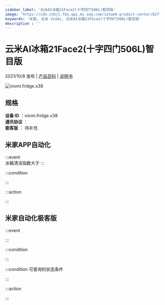 ```yaml
---
sidebar_label: '云米AI冰箱21Face2(十字四门506L)智目版'
image: 'https://cdn.cnbj1.fds.api.mi-img.com/iotweb-product-center/627f4b1693582e77dec1e8577cd40fe2_1627453072956.png?GalaxyAccessKeyId=AKVGLQWBOVIRQ3XLEW&Expires=9223372036854775807&Signature=VLeiQxYy/T/K1/+lLD69QWRVg4M='
keywords: '米家, 云米 Viomi, 云米AI冰箱21Face2(十字四门506L)智目版'
description : ''
---
```

# 云米AI冰箱21Face2(十字四门506L)智目版

2021/10/8 发布 | [产品百科](https://home.mi.com/webapp/content/baike/product/index.html?model=viomi.fridge.x38/) | [说明书](https://home.mi.com/views/introduction.html?model=viomi.fridge.x38&region=cn)

![viomi.fridge.x38](https://cdn.cnbj1.fds.api.mi-img.com/iotweb-product-center/627f4b1693582e77dec1e8577cd40fe2_1627453072956.png?GalaxyAccessKeyId=AKVGLQWBOVIRQ3XLEW&Expires=9223372036854775807&Signature=VLeiQxYy/T/K1/+lLD69QWRVg4M=)

## 规格  
> 
**设备 ID** ：viomi.fridge.x38  
**通讯协议** ：  
**极客版**  ： 待补充 


## 米家APP自动化  

:::event  
冰箱清洁指数大于
:::

:::condition  

:::

:::action   

:::

## 米家自动化极客版  

:::event  

:::

:::condition  

:::

:::condition 可查询的状态条件  

:::

:::action  

:::

        
